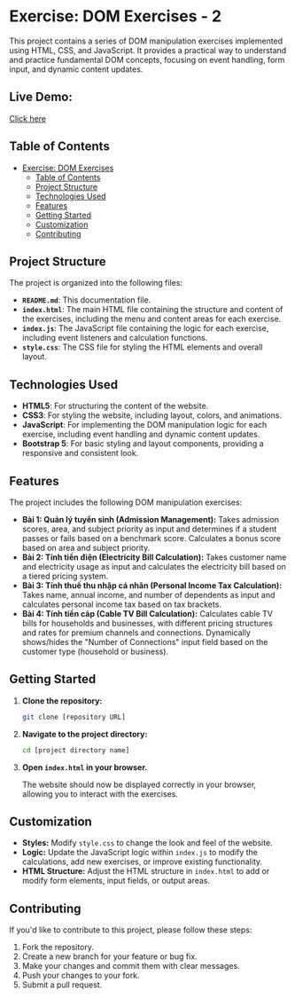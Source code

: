 # Exercise: DOM Exercises - 2

This project contains a series of DOM manipulation exercises implemented using HTML, CSS, and JavaScript. It provides a practical way to understand and practice fundamental DOM concepts, focusing on event handling, form input, and dynamic content updates.

## Live Demo:
[Click here](https://basic-js-theta.vercel.app/)

## Table of Contents

- [Exercise: DOM Exercises](#exercise-dom-exercises)
  - [Table of Contents](#table-of-contents)
  - [Project Structure](#project-structure)
  - [Technologies Used](#technologies-used)
  - [Features](#features)
  - [Getting Started](#getting-started)
  - [Customization](#customization)
  - [Contributing](#contributing)

## Project Structure

The project is organized into the following files:

- **`README.md`**: This documentation file.
- **`index.html`**: The main HTML file containing the structure and content of the exercises, including the menu and content areas for each exercise.
- **`index.js`**: The JavaScript file containing the logic for each exercise, including event listeners and calculation functions.
- **`style.css`**: The CSS file for styling the HTML elements and overall layout.

## Technologies Used

- **HTML5**: For structuring the content of the website.
- **CSS3**: For styling the website, including layout, colors, and animations.
- **JavaScript**: For implementing the DOM manipulation logic for each exercise, including event handling and dynamic content updates.
- **Bootstrap 5**: For basic styling and layout components, providing a responsive and consistent look.

## Features

The project includes the following DOM manipulation exercises:

- **Bài 1: Quản lý tuyển sinh (Admission Management):** Takes admission scores, area, and subject priority as input and determines if a student passes or fails based on a benchmark score.  Calculates a bonus score based on area and subject priority.
- **Bài 2: Tính tiền điện (Electricity Bill Calculation):** Takes customer name and electricity usage as input and calculates the electricity bill based on a tiered pricing system.
- **Bài 3: Tính thuế thu nhập cá nhân (Personal Income Tax Calculation):** Takes name, annual income, and number of dependents as input and calculates personal income tax based on tax brackets.
- **Bài 4: Tính tiền cáp (Cable TV Bill Calculation):** Calculates cable TV bills for households and businesses, with different pricing structures and rates for premium channels and connections. Dynamically shows/hides the "Number of Connections" input field based on the customer type (household or business).

## Getting Started

1.  **Clone the repository:**

    ```bash
    git clone [repository URL]
    ```

2.  **Navigate to the project directory:**

    ```bash
    cd [project directory name]
    ```

3.  **Open `index.html` in your browser.**

    The website should now be displayed correctly in your browser, allowing you to interact with the exercises.

## Customization

-   **Styles:** Modify `style.css` to change the look and feel of the website.
-   **Logic:** Update the JavaScript logic within `index.js` to modify the calculations, add new exercises, or improve existing functionality.
-   **HTML Structure:** Adjust the HTML structure in `index.html` to add or modify form elements, input fields, or output areas.

## Contributing

If you'd like to contribute to this project, please follow these steps:

1.  Fork the repository.
2.  Create a new branch for your feature or bug fix.
3.  Make your changes and commit them with clear messages.
4.  Push your changes to your fork.
5.  Submit a pull request.

